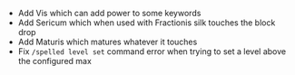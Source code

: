 * Add Vis which can add power to some keywords
* Add Sericum which when used with Fractionis silk touches the block drop
* Add Maturis which matures whatever it touches
* Fix `/spelled level set` command error when trying to set a level above the configured max